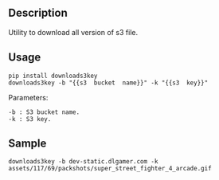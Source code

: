 
##	Description

Utility to download all version of s3 file. 

##	Usage  
```shell
pip install downloads3key
downloads3key -b "{{s3  bucket  name}}" -k "{{s3  key}}"
```

Parameters:
```
-b : S3 bucket name.
-k : S3 key.
```

##  Sample
```shell
downloads3key -b dev-static.dlgamer.com -k assets/117/69/packshots/super_street_fighter_4_arcade.gif
```